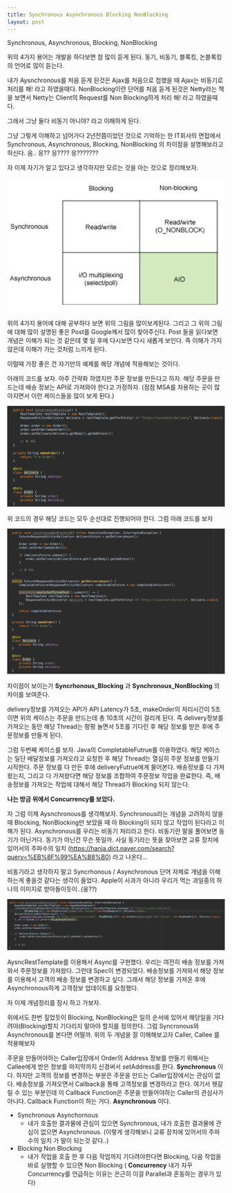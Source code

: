 ```yaml
---
title: Synchronous Asynchronous Blocking NonBlocking
layout: post
---
```


Synchronous, Asynchronous, Blocking, NonBlocking

위의 4가지 용어는 개발을 하다보면 참 많이 듣게 된다. 
동기, 비동기, 블록킹, 논블록킹의 언어로 많이 듣는다. 

내가 Aysnchronous를 처음 듣게 된것은 Ajax를 처음으로 접했을 때 Ajax는 비동기로 처리를 해! 라고 하였을때다.
NonBlocking이란 단어를 처음 듣게 된것은 Netty라는 책을 보면서 Netty는 Client의 Request를 Non Blocking하게 처리 해! 라고 하였을때다.

그래서 그냥 둘다 비동기 아니야? 라고 이해하게 된다. 

그냥 그렇게 이해하고 넘어가다 2년전쯤이었던 것으로 기억하는 한 IT회사의 면접에서 
Synchronous, Asynchronous, Blocking, NonBlocking 의 차이점을 설명해보라고 하신다. 
음.. 응?? 응???? 응???????

자 이제 자기가 알고 있다고 생각하지만 모르는 것을 아는 것으로 정리해보자.

![asyncsyncblockingnonblocking](/assets/img/syncasyncblockingnonblocking/asyncsyncblockingnonblocking.png)

위의 4가지 용어에 대해 공부하다 보면 위의 그림을 많이보게된다. 그리고 그 위의 그림에 대해 많이 설명된 좋은 Post를 Google께서 많이 찾아주신다. Post 들을 읽다보면 개념은 이해가 되는 것 같은데 몇 일 후에 다시보면 다시 새롭게 보인다. 즉 이해가 가지 않은데 이해가 가는 것처럼 느끼게 된다.

이럴때 가장 좋은 건 자기만의 예제를 해당 개념에 적용해보는 것이다. 

아래의 코드를 보자. 아주 간략화 하였지만 주문 정보를 만든다고 하자. 해당 주문을 만드는데 배송 정보는 API로 가져와야 한다고 가정하자. (점점 MSA를 차용하는 곳이 많아지면서 이런 케이스들을 많이 보게 된다.)

![asyncsyncblockingnonblocking](/assets/img/syncasyncblockingnonblocking/synchronous_blocking.png)

위 코드의 경우 해당 코드는 모두 순선대로 진행되어야 한다.  그럼 아래 코드를 보자

![synchronous_nonblocking](/assets/img/syncasyncblockingnonblocking/synchronous_nonblocking.png)

차이점이 보이는가 **Syncrhonous_Blocking** 과 **Synchronous_NonBlocking** 의 차이를 보여준다. 

delivery정보를 가져오는 API가 API Latency가 5초, makeOrder의 처리시간이 5초이면 위의 케이스는 주문을 만드는데 총 10초의 시간이 걸리게 된다. 
즉 delivery정보를 가져오는 동안 해당 Thread는 펑펑 놀면서 5초를 기다린 후 해당 정보를 받은 후에 주문정보를 만들게 된다.

그럼 두번째 케이스를 보자. Java의 CompletableFutrue를 이용하였다. 해당 케이스는 일단 배달정보를 가져오라고 요청한 후 해당 Thread는 열심히 주문 정보를 만들기 시작한다. 주문 정보를 다 만든 후에 deliveryFutrue에게 물어본다. 배송정보를 다 가져왔는지, 그리고 다 가져왔다면 해당 정보를 조합하여 주문정보 작업을 완료한다. 즉, 배송정보를 가져오는 작업에 대해서 해당 Thread가 Blocking 되지 않는다.

**나는 방금 위에서 Concurrency를 보았다.**

자 그럼 이제 Aysnchronous를 생각해보자. Synchronous라는 개념을 고려하지 않을때 Blocking, NonBlocking만 보았을 때 아 Blocking이 되지 않고 작업이 된다라고 이해가 된다. Asynchronous를 우리는 비동기 처리라고 한다. 비동기란 말을 풀어보면 동기가 아닌거다. 동기가 아닌건 무슨 뜻일까. 사실 동기라는 뜻을 찾아보면 교류 장치에 있어서의 주파수의 일치 (https://hanja.dict.naver.com/search?query=%EB%8F%99%EA%B8%B0) 라고 나온다...

비동기라고 생각하지 말고 Syncrhonous / Asynchronous 단어 자체로 개념을 이해하는게 좋을것 같다는 생각이 들었다. Apple이 사과가 아니라 우리가 먹는 과일중의 하나의 이미지로 받아들이듯이..(웅??)

![asynchronous_nonblocking](/assets/img/syncasyncblockingnonblocking/asynchronous_nonblocking.png)

AysncRestTemplate를 이용해서 Async를 구현했다. 우리는 여전히 배송 정보를 가져와서 주문정보를 가져왔다. 그런데 Spec이 변경되었다. 배송정보를 가져와서 해당 정보를 이용해서 고객의 배송 정보를 변경하고 싶다. 그래서 해당 정보를 가져온 후에 Asynchronous하게 고객정보 업데이트를 요청했다. 

자 이제 개념정리를 잠시 하고 가보자. 

위에서도 한번 짚었듯이 Blocking, NonBlocking은 일의 순서에 있어서 해당일을 기다려야(Blocking)할지 기다리지 말아야 할지를 정의한다. 그럼 Syncronous와 Asynchronous를 본다면 어떨까. 위의 두 개념을 잘 이해해보고자 Caller, Callee 를 적용해보자 

주문을 만들어야하는 Caller입장에서 Order의 Address 정보를 만들기 위해서는 Callee에게 받은 정보를 마지막까지 신경써서 setAddress를 한다. **Synchronous** 이다.   하지만 고객의 정보를 변경하는 부분은 주문을 만드는 Caller입장에서는 관심이 없다. 배송정보를 가져오면서 Callback을 통해 고객정보를 변경하라고 한다. 여기서 헷갈릴 수 있는 부분인데 이 Callback Function은 주문을 만들어야하는 Caller의 관심사가 아니다. Callback Function이 하는 거다. **Asynchronous** 이다.

* Synchronous Asynchornous
	* 내가 호출한 결과물에 관심이 있으면 Synchronous, 내가 호출한 결과물에 관심이 없으면 Asynchronous. (이렇게 생각해보니 교류 장치에 있어서의 주파수의 일치 가 말이 되는것 같다..)
* Blocking Non Blocking
	* 내가 작업을 호출 한 후 다음 작업까지 기다려야한다면 Blocking, 다음 작업을 바로 실행할 수 있으면 Non Blocking ( **Concurrency** 내가 자꾸 Concurrency를 언급하는 이유는 은근히 이걸 Parallel과 혼동하는 경우가 있다)